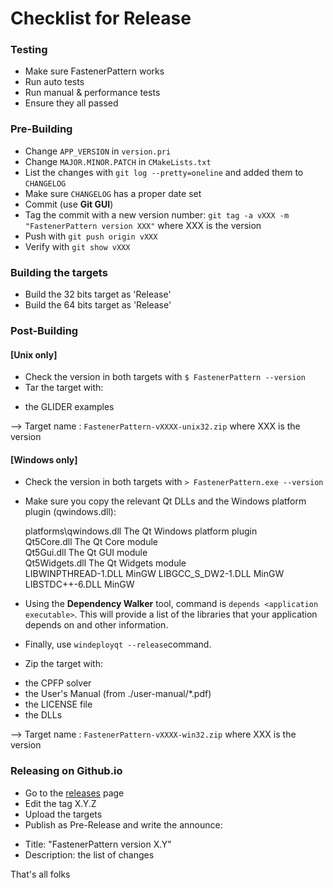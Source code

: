 # Checklist for Release

### Testing

 - Make sure FastenerPattern works
 - Run auto tests
 - Run manual & performance tests
 - Ensure they all passed


### Pre-Building

 - Change `APP_VERSION` in `version.pri`
 - Change `MAJOR.MINOR.PATCH` in `CMakeLists.txt`
 - List the changes with `git log --pretty=oneline` and added them to `CHANGELOG`
 - Make sure `CHANGELOG` has a proper date set
 - Commit (use **Git GUI**)
 - Tag the commit with a new version number: `git tag -a vXXX -m "FastenerPattern version XXX"` where XXX is the version
 - Push with `git push origin vXXX`
 - Verify with `git show vXXX`


### Building the targets

- Build the 32 bits target as 'Release'
- Build the 64 bits target as 'Release'

### Post-Building

#### [Unix only]

- Check the version in both targets with `$ FastenerPattern --version`
- Tar the target with:
 * the GLIDER examples

--> Target name : `FastenerPattern-vXXXX-unix32.zip` where XXX is the version


#### [Windows only]

- Check the version in both targets  with `> FastenerPattern.exe --version`
- Make sure you copy the relevant Qt DLLs and the Windows platform plugin (qwindows.dll):

     platforms\qwindows.dll	The Qt Windows platform plugin  
     Qt5Core.dll               The Qt Core module  
     Qt5Gui.dll                The Qt GUI module  
     Qt5Widgets.dll            The Qt Widgets module  
     LIBWINPTHREAD-1.DLL       MinGW
     LIBGCC_S_DW2-1.DLL        MinGW
     LIBSTDC++-6.DLL           MinGW

- Using the **Dependency Walker** tool, command is `depends <application executable>`. This will provide a list of the libraries that your application depends on and other information.

- Finally, use `windeployqt --release`command.

- Zip the target with:
 * the CPFP solver
 * the User's Manual (from ./user-manual/*.pdf)
 * the LICENSE file
 * the DLLs

--> Target name : `FastenerPattern-vXXXX-win32.zip` where XXX is the version


### Releasing on Github.io

- Go to the [releases](https://github.com/setvisible/fastenerpattern/releases) page
- Edit the tag X.Y.Z
- Upload the targets
- Publish as Pre-Release and write the announce:
 * Title: "FastenerPattern version X.Y"
 * Description: the list of changes


That's all folks

